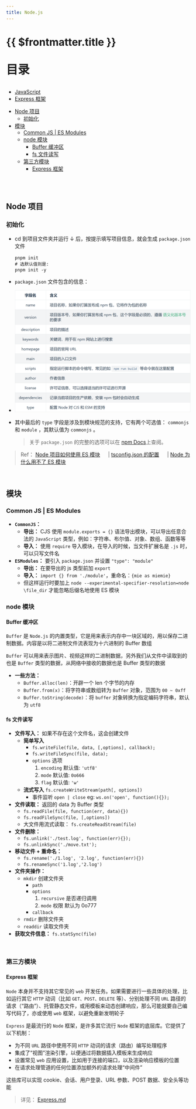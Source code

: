 ```yaml
---
title: Node.js
---
```


# {{ $frontmatter.title }}

<p style="font-size: 32px; font-weight: bold;">目录</p>

- [JavaScript](./../JavaScript/README.md)
- [Express 框架](Express.md)

<!-- @import "[TOC]" {cmd="toc" depthFrom=2 depthTo=5 orderedList=false} -->

<!-- code_chunk_output -->

- [Node 项目](#node-项目)
  - [初始化](#初始化)
- [模块](#模块)
  - [Common JS | ES Modules](#common-js-es-modules)
  - [node 模块](#node-模块)
    - [Buffer 缓冲区](#buffer-缓冲区)
    - [fs 文件读写](#fs-文件读写)
  - [第三方模块](#第三方模块)
    - [Express 框架](#express-框架)

<!-- /code_chunk_output -->

<br>
&emsp;
 
## Node 项目

### 初始化

- cd 到项目文件夹并运行 ↓ 后，按提示填写项目信息，就会生成 `package.json` 文件
  ```shell {.line-numbers}
  pnpm init
  # 选默认值则是:
  pnpm init -y
  ```
- `package.json` 文件包含的信息：
- ![](./../img/Node_package.png)

- 其中最后的 `type` 字段是涉及到模块规范的支持，它有两个可选值： `commonjs` 和 `module` ，其默认值为 `commonjs` 。
  > 关于 `package.json` 的完整的选项可以在 [npm Docs](https://docs.npmjs.com/cli/v8/configuring-npm/package-json/)上查阅。

> Ref： [Node 项目如何使用 ES 模块](https://blog.csdn.net/sayUonly/article/details/122885171) &emsp; | [tsconfig.json 的配置](https://blog.csdn.net/muguli2008/article/details/122246623) &emsp; | [Node 为什么用不了 ES 模块](https://segmentfault.com/q/1010000039917414)

<br>

## 模块

### Common JS | ES Modules

- **`CommonJS`：**
  - **导出：** CJS 使用 `module.exports = {}` 语法导出模块，可以导出任意合法的 `JavaScript` 类型，例如：字符串、布尔值、对象、数组、函数等等
  - **导入：** 使用 `require` 导入模块，在导入的时候，当文件扩展名是 `.js` 时，可以只写文件名
- **`ESModules`：** 要引入 `package.json` 并设置 `"type": "module"`
  - **导出：** 在要导出的 js 类型前加 `export`
  - **导入：** `import {} from './module'`，重命名：`{mie as miemie}`
  - 但这样运行时要加上 `node --experimental-specifier-resolution=node \file_dir` 才能忽略后缀名地使用 ES 模块

### node 模块

#### Buffer 缓冲区

`Buffer` 是 `Node.js` 的内置类型，它是用来表示内存中一块区域的，用以保存二进制数据。内容是以将二进制文件流表现为十六进制的 Buffer 数组

`Buffer` 可以用来表示图片、视频这样的二进制数据，另外我们从文件中读取到的也是 `Buffer` 类型的数据，从网络中接收的数据也是 Buffer 类型的数据

- **一些方法：**
  - `Buffer.alloc(len)`：开辟一个 len 个字节的内存
  - `Buffer.from(x)`：将字符串或数组转为 `Buffer` 对象，范围为 `00 ~ 0xff`
  - `Buffer.toString(decode)`：将 `buffer` 对象转换为指定编码字符串，默认为 `utf8`

#### fs 文件读写

- **文件写入：** 如果不存在这个文件名，这会创建文件
  - **简单写入**
    - `fs.writeFile(file, data, [,options], callback);`
    - `fs.writeFileSync(file, data);`
    - `options` 选项
      1.  `encoding` 默认值: `'utf8'`
      2.  `mode` 默认值: `0o666`
      3.  `flag` 默认值: `'w'`
  - **流式写入** `fs.createWriteStream(path[, options])`
    - 事件监听 `open | close` eg: `ws.on('open', function(){});`
- **文件读取：** 返回的 data 为 Buffer 类型
  - `fs.readFile(file, function(err, data){})`
  - `fs.readFileSync(file, [,options])`
  - 大文件用流式读取： `fs.createReadStream(file)`
- **文件删除：**
  - `fs.unlink('./test.log', function(err){});`
  - `fs.unlinkSync('./move.txt');`
- **移动文件 + 重命名：**
  - `fs.rename('./1.log', '2.log', function(err){})`
  - `fs.renameSync('1.log','2.log')`
- **文件夹操作：**
  - `mkdir` 创建文件夹
    - `path`
    - `options`
      1.  `recursive` 是否递归调用
      2.  `mode` 权限 默认为 0o777
    - `callback`
  - `rmdir` 删除文件夹
  - `readdir` 读取文件夹
- **获取文件信息：** `fs.statSync(file)`

<br>

### 第三方模块

#### Express 框架

`Node` 本身并不支持其它常见的 `web` 开发任务。如果需要进行一些具体的处理，比如运行其它 `HTTP` 动词（比如 `GET、POST、DELETE` 等）、分别处理不同 `URL` 路径的请求（“路由”）、托管静态文件，或用模板来动态创建响应，那么可能就要自己编写代码了，亦或使用 `web` 框架，以避免重新发明轮子

`Express` 是最流行的 `Node` 框架，是许多其它流行 `Node` 框架的底层库。它提供了以下机制：

- 为不同 `URL` 路径中使用不同 `HTTP` 动词的请求（路由）编写处理程序
- 集成了“视图”渲染引擎，以便通过将数据插入模板来生成响应
- 设置常见 `web` 应用设置，比如用于连接的端口，以及渲染响应模板的位置
- 在请求处理管道的任何位置添加额外的请求处理“中间件”

这些库可以实现 cookie、会话、用户登录、URL 参数、POST 数据、安全头等功能

> 详见： [Express.md](Express.md)
